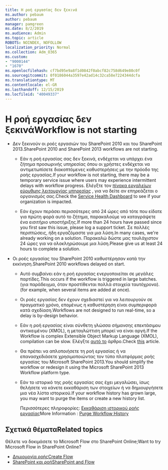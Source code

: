```yaml
---
title: Η ροή εργασίας δεν ξεκινά
ms.author: pebaum
author: pebaum
manager: pamgreen
ms.date: 8/2/2019
ms.audience: Admin
ms.topic: article
ROBOTS: NOINDEX, NOFOLLOW
localization_priority: Normal
ms.collection: Adm_O365
ms.custom:
- "9000144"
- "1670"
ms.openlocfilehash: cf7bd95e9a8f1d0842f0abcf82c758d649e80c0f
ms.sourcegitcommit: 0f0186044a3597e42ad14c32ca58e7224344dcfa
ms.translationtype: MT
ms.contentlocale: el-GR
ms.lasthandoff: 12/15/2019
ms.locfileid: "40049337"
---
```

# <a name="workflow-is-not-starting"></a><span data-ttu-id="c5414-102">Η ροή εργασίας δεν ξεκινά</span><span class="sxs-lookup"><span data-stu-id="c5414-102">Workflow is not starting</span></span>

- <span data-ttu-id="c5414-103">Δεν ξεκινούν οι ροές εργασιών του SharePoint 2010 και του SharePoint 2013.</span><span class="sxs-lookup"><span data-stu-id="c5414-103">SharePoint 2010 and SharePoint 2013 workflows are not starting.</span></span>

    - <span data-ttu-id="c5414-104">Εάν η ροή εργασίας σας δεν ξεκινά, ενδέχεται να υπάρχει ένα ζήτημα προσωρινής υπηρεσίας όπου οι χρήστες ενδέχεται να αντιμετωπίσετε διακοπτόμενες καθυστερήσεις με την πρόοδο της ροής εργασίας.</span><span class="sxs-lookup"><span data-stu-id="c5414-104">If your workflow is not starting, there may be a temporary service issue where users may experience intermittent delays with workflow progress.</span></span> <span data-ttu-id="c5414-105">Ελέγξτε τον [πίνακα εργαλείων εύρυθμης λειτουργίας υπηρεσίας](https:/admin.microsoft.com/AdminPortal/Home#/servicehealth) , για να δείτε αν επηρεάζεται ο οργανισμός σας.</span><span class="sxs-lookup"><span data-stu-id="c5414-105">Check the [Service Health Dashboard](https:/admin.microsoft.com/AdminPortal/Home#/servicehealth) to see if your organization is impacted.</span></span>

    - <span data-ttu-id="c5414-106">Εάν έχουν περάσει περισσότερες από 24 ώρες από τότε που είδατε για πρώτη φορά αυτό το ζήτημα, παρακαλούμε να καταγράψετε ένα εισιτήριο υποστήριξης.</span><span class="sxs-lookup"><span data-stu-id="c5414-106">If more than 24 hours have passed since you first saw this issue, please log a support ticket.</span></span> <span data-ttu-id="c5414-107">Σε πολλές περιπτώσεις, ήδη εργαζόμαστε για μια λύση.</span><span class="sxs-lookup"><span data-stu-id="c5414-107">In many cases, we're already working on a solution.</span></span> <span data-ttu-id="c5414-108">Παρακαλώ δώστε μας τουλάχιστον 24 ώρες για να ολοκληρώσουμε μια λύση.</span><span class="sxs-lookup"><span data-stu-id="c5414-108">Please give us at least 24 hours to complete a solution.</span></span>

- <span data-ttu-id="c5414-109">Οι ροές εργασίας του SharePoint 2010 καθυστέρησαν κατά την εκκίνηση.</span><span class="sxs-lookup"><span data-stu-id="c5414-109">SharePoint 2010 workflows delayed on start.</span></span>

    - <span data-ttu-id="c5414-110">Αυτό συμβαίνει εάν η ροή εργασίας ενεργοποιείται σε μεγάλες παρτίδες.</span><span class="sxs-lookup"><span data-stu-id="c5414-110">This occurs if the workflow is triggered in large batches.</span></span> <span data-ttu-id="c5414-111">(για παράδειγμα, όταν προστίθενται πολλά στοιχεία ταυτόχρονα).</span><span class="sxs-lookup"><span data-stu-id="c5414-111">(for example, when several items are added at once).</span></span>

    - <span data-ttu-id="c5414-112">Οι ροές εργασίας δεν έχουν σχεδιαστεί για να λειτουργούν σε πραγματικό χρόνο, επομένως η καθυστέρηση είναι συμπεριφορά κατά σχεδίαση.</span><span class="sxs-lookup"><span data-stu-id="c5414-112">Workflows are not designed to run real-time, so a delay is by-design behavior.</span></span>

   -  <span data-ttu-id="c5414-113">Εάν η ροή εργασίας είναι σύνθετη γλώσσα σήμανσης επεκτάσιμου αντικειμένου (XMOL), η μεταγλώττιση μπορεί να είναι αργή.</span><span class="sxs-lookup"><span data-stu-id="c5414-113">If the Workflow is complex Extensible Object Markup Language (XMOL), compilation can be slow.</span></span> <span data-ttu-id="c5414-114">Ελέγξτε [αυτό το](https://support.microsoft.com//kb/3043697) άρθρο.</span><span class="sxs-lookup"><span data-stu-id="c5414-114">Check [this](https://support.microsoft.com//kb/3043697) article.</span></span>

    - <span data-ttu-id="c5414-115">Θα πρέπει να απλοποιήσετε τη ροή εργασίας ή να επανασχεδιάσετε χρησιμοποιώντας τον τύπο πλατφόρμας ροής εργασίας του Microsoft SharePoint 2013.</span><span class="sxs-lookup"><span data-stu-id="c5414-115">You should simplify the workflow or redesign it using the Microsoft SharePoint 2013 Workflow platform type.</span></span>

    - <span data-ttu-id="c5414-116">Εάν το ιστορικό της ροής εργασίας σας έχει μεγαλώσει, ίσως θελήσετε να κάνετε εκκαθάριση των στοιχείων ή να δημιουργήσετε μια νέα λίστα ιστορικού.</span><span class="sxs-lookup"><span data-stu-id="c5414-116">If your workflow history has grown large, you may want to purge the items or create a new history list.</span></span>

        <span data-ttu-id="c5414-117">Περισσότερες πληροφορίες: [Εκκαθάριση ιστορικού ροής εργασίας](https://blogs.technet.microsoft.com/marj/2015/08/07/sharepoint-2010-workflows-best-practice-purge-workflow-history-list-items/)</span><span class="sxs-lookup"><span data-stu-id="c5414-117">More Information : [Purge Workflow History](https://blogs.technet.microsoft.com/marj/2015/08/07/sharepoint-2010-workflows-best-practice-purge-workflow-history-list-items/)</span></span>


## <a name="related-topics"></a><span data-ttu-id="c5414-118">Σχετικά θέματα</span><span class="sxs-lookup"><span data-stu-id="c5414-118">Related topics</span></span>
<span data-ttu-id="c5414-119">Θέλετε να δοκιμάσετε το Microsoft Flow στο SharePoint Online;</span><span class="sxs-lookup"><span data-stu-id="c5414-119">Want to try Microsoft Flow in SharePoint Online?</span></span>
- [<span data-ttu-id="c5414-120">Δημιουργία ροής</span><span class="sxs-lookup"><span data-stu-id="c5414-120">Create Flow</span></span>](https://support.office.com/article/Create-a-flow-for-a-list-or-library-in-SharePoint-Online-or-OneDrive-for-Business-a9c3e03b-0654-46af-a254-20252e580d01) 
- [<span data-ttu-id="c5414-121">SharePoint και ροή</span><span class="sxs-lookup"><span data-stu-id="c5414-121">SharePoint and Flow</span></span>](https://flow.microsoft.com/blog/sharepoint-and-flow/) 


